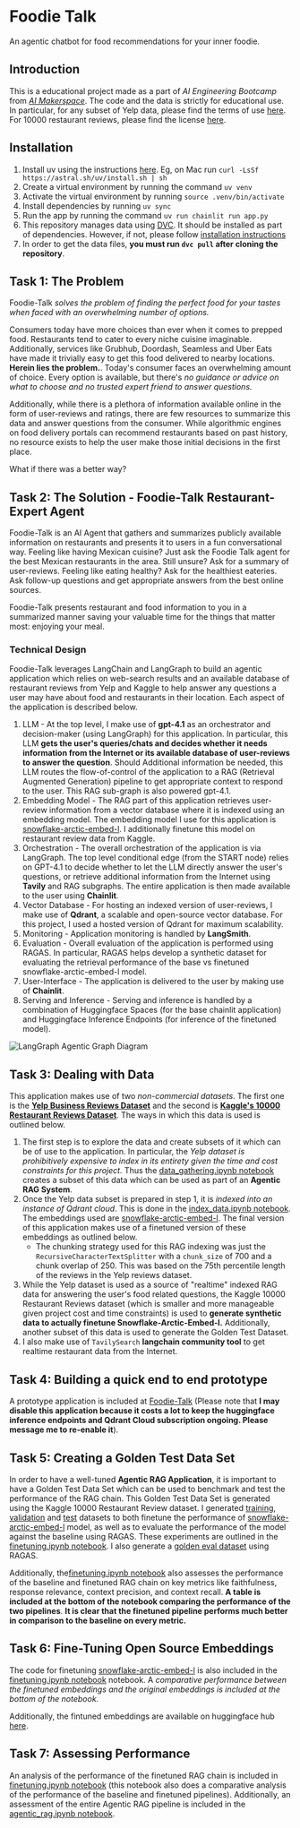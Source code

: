 # Foodie Talk

An agentic chatbot for food recommendations for your inner foodie.

## Introduction
This is a educational project made as a part of *AI Engineering Bootcamp* from [*AI Makerspace*](https://aimakerspace.io/). The code and the data is strictly for educational use. In particular, for any subset of Yelp data, please find the terms of use [here](https://business.yelp.com/external-assets/files/Yelp-JSON.zip). For 10000 restaurant reviews, please find the license [here](https://www.kaggle.com/datasets/joebeachcapital/restaurant-reviews).

## Installation
1. Install uv using the instructions [here](https://docs.astral.sh/uv/getting-started/installation/). Eg, on Mac run `curl -LsSf https://astral.sh/uv/install.sh | sh`
2. Create a virtual environment by running the command `uv venv`
3. Activate the virtual environment by running `source .venv/bin/activate`
4. Install dependencies by running `uv sync`
5. Run the app by running the command `uv run chainlit run app.py`
6. This repository manages data using [DVC](https://dvc.org/doc). It should be installed as part of dependencies. However, if not, please follow [installation instructions](https://dvc.org/doc/install)
7. In order to get the data files, **you must run `dvc pull` after cloning the repository**.


## Task 1: The Problem

Foodie-Talk *solves the problem of finding the perfect food for your tastes when faced with an overwhelming number of options.*

Consumers today have more choices than ever when it comes to prepped food. Restaurants tend to cater to every niche cuisine imaginable. Additionally, services like Grubhub, Doordash, Seamless and Uber Eats have made it trivially easy to get this food delivered to nearby locations. **Herein lies the problem.**. Today's consumer faces an overwhelming amount of choice. Every option is available, but there's *no guidance or advice on what to choose and no trusted expert friend to answer questions.*

Additionally, while there is a plethora of information available online in the form of user-reviews and ratings, there are few resources to summarize this data and answer questions from the consumer. While algorithmic engines on food delivery portals can recommend restaurants based on past history, no resource exists to help the user make those initial decisions in the first place. 

What if there was a better way? 

## Task 2: The Solution - Foodie-Talk Restaurant-Expert Agent
Foodie-Talk is an AI Agent that gathers and summarizes publicly available information on restaurants and presents it to users in a fun conversational way. Feeling like having Mexican cuisine? Just ask the Foodie Talk agent for the best Mexican restaurants in the area. Still unsure? Ask for a summary of user-reviews. Feeling like eating healthy? Ask for the healthiest eateries. Ask follow-up questions and get appropriate answers from the best online sources. 

Foodie-Talk presents restaurant and food information to you in a summarized manner saving your valuable time for the things that matter most: enjoying your meal. 

### Technical Design
Foodie-Talk leverages LangChain and LangGraph to build an agentic application which relies on web-search results and an available database of restaurant reviews from Yelp and Kaggle to help answer any questions a user may have about food and restaurants in their location. Each aspect of the application is described below. 

1. LLM - At the top level, I make use of **gpt-4.1** as an orchestrator and decision-maker (using LangGraph) for this application. In particular, this LLM **gets the user's queries/chats and decides whether it needs information from the Internet or its available database of user-reviews to answer the question**. Should Additional information be needed, this LLM routes the flow-of-control of the application to a RAG (Retrieval Augmented Generation) pipeline to get appropriate context to respond to the user. This RAG sub-graph is also powered gpt-4.1. 
2. Embedding Model - The RAG part of this application retrieves user-review information from a vector database where it is indexed using an embedding model. The embedding model I use for this application is [snowflake-arctic-embed-l](https://huggingface.co/Snowflake/snowflake-arctic-embed-l). I additionally finetune this model on restaurant review data from Kaggle. 
3. Orchestration - The overall orchestration of the application is via LangGraph. The top level conditional edge (from the START node) relies on GPT-4.1 to decide whether to let the LLM directly answer the user's questions, or retrieve additional information from the Internet using **Tavily** and RAG subgraphs. The entire application is then made available to the user using **Chainlit**.
4. Vector Database - For hosting an indexed version of user-reviews, I make use of **Qdrant**, a scalable and open-source vector database. For this project, I used a hosted version of Qdrant for maximum scalability. 
5. Monitoring - Application monitoring is handled by **LangSmith**.
6. Evaluation - Overall evaluation of the application is performed using RAGAS. In particular, RAGAS helps develop a synthetic dataset for evaluating the retrieval performance of the base vs finetuned snowflake-arctic-embed-l model.  
7. User-Interface - The application is delivered to the user by making use of **Chainlit**.
8. Serving and Inference - Serving and inference is handled by a combination of Huggingface Spaces (for the base chainlit application) and Huggingface Inference Endpoints (for inference of the finetuned model).

![LangGraph Agentic Graph Diagram](foodie-talk-graph.png)

## Task 3: Dealing with Data
This application makes use of two *non-commercial datasets*. The first one is the **[Yelp Business Reviews Dataset](https://business.yelp.com/external-assets/files/Yelp-JSON.zip)** and the second is **[Kaggle's 10000 Restaurant Reviews Dataset](https://www.kaggle.com/datasets/joebeachcapital/restaurant-reviews)**. The ways in which this data is used is outlined below.

1. The first step is to explore the data and create subsets of it which can be of use to the application. In particular, the *Yelp dataset is prohibitively expensive to index in its entirety given the time and cost constraints for this project.* Thus the [data_gathering.ipynb notebook](https://github.com/dhrits/foodie-talk-nbs/blob/main/nbs/data_gathering/data_gathering.ipynb) creates a subset of this data which can be used as part of an **Agentic RAG System**. 
2. Once the Yelp data subset is prepared in step 1, it is *indexed into an instance of Qdrant cloud*. This is done in the [index_data.ipynb notebook](https://github.com/dhrits/foodie-talk-nbs/blob/main/nbs/data_gathering/index_data.ipynb). The embeddings used are [snowflake-arctic-embed-l](https://huggingface.co/Snowflake/snowflake-arctic-embed-l). The final version of this application makes use of a finetuned version of these embeddings as outlined below.
    - The chunking strategy used for this RAG indexing was just the `RecursiveCharacterTextSplitter` with a `chunk_size` of 700 and a chunk overlap of 250. This was based on the 75th percentile length of the reviews in the Yelp reviews dataset. 
3. While the Yelp dataset is used as a source of "realtime" indexed RAG data for answering the user's food related questions, the Kaggle 10000 Restaurant Reviews dataset (which is smaller and more manageable given project cost and time constraints) is used to **generate synthetic data to actually finetune Snowflake-Arctic-Embed-l.** Additionally, another subset of this data is used to generate the Golden Test Dataset.
4. I also make use of `TavilySearch` **langchain community tool** to get realtime restaurant data from the Internet.

## Task 4: Building a quick end to end prototype

A prototype application is included at [Foodie-Talk](https://huggingface.co/spaces/deman539/foodie-talk) (Please note that **I may disable this application because it costs a lot to keep the huggingface inference endpoints and Qdrant Cloud subscription ongoing. Please message me to re-enable it**).

## Task 5: Creating a Golden Test Data Set

In order to have a well-tuned **Agentic RAG Application**, it is important to have a Golden Test Data Set which can be used to benchmark and test the performance of the RAG chain. This Golden Test Data Set is generated using the Kaggle 10000 Restaurant Review dataset. I generated [training](https://github.com/dhrits/foodie-talk-nbs/blob/main/nbs/finetuning/training_dataset.jsonl), [validation](https://github.com/dhrits/foodie-talk-nbs/blob/main/nbs/finetuning/val_dataset.jsonl) and [test](https://github.com/dhrits/foodie-talk-nbs/blob/main/nbs/finetuning/val_dataset.jsonl) datasets to both finetune the performance of [snowflake-arctic-embed-l](https://huggingface.co/Snowflake/snowflake-arctic-embed-l) model, as well as to evaluate the performance of the model against the baseline using RAGAS. These experiments are outlined in the [finetuning.ipynb notebook](https://github.com/dhrits/foodie-talk-nbs/blob/main/nbs/finetuning/finetuning.ipynb). I also generate a [golden eval dataset](https://github.com/dhrits/foodie-talk-nbs/blob/main/nbs/finetuning/ragas_golden_eval_dataset.csv) using RAGAS.

Additionally, the[finetuning.ipynb notebook](https://github.com/dhrits/foodie-talk-nbs/blob/main/nbs/finetuning/finetuning.ipynb) also assesses the performance of the baseline and finetuned RAG chain on key metrics like faithfulness, response relevance, context precision, and context recall. **A table is included at the bottom of the notebook comparing the performance of the two pipelines**. **It is clear that the finetuned pipeline performs much better in comparison to the baseline on every metric.**

## Task 6: Fine-Tuning Open Source Embeddings
The code for finetuning [snowflake-arctic-embed-l](https://huggingface.co/Snowflake/snowflake-arctic-embed-l) is also included in the [finetuning.ipynb notebook](https://github.com/dhrits/foodie-talk-nbs/blob/main/nbs/finetuning/finetuning.ipynb) notebook. A *comparative performance between the finetuned embeddings and the original embeddings is included at the bottom of the notebook.*

Additionally, the fintuned embeddings are available on huggingface hub [here](https://huggingface.co/deman539/food-review-ft-snowflake-l-f18eeff6-7504-48c7-af10-1d2d85ca8caa).

## Task 7: Assessing Performance
An analysis of the performance of the finetuned RAG chain is included in [finetuning.ipynb notebook](https://github.com/dhrits/foodie-talk-nbs/blob/main/nbs/finetuning/finetuning.ipynb) (this notebook also does a comparative analysis of the performance of the baseline and finetuned pipelines). Additionally, an assessment of the entire Agentic RAG pipeline is included in the [agentic_rag.ipynb notebook](https://github.com/dhrits/foodie-talk-nbs/blob/main/nbs/agents/agentic_rag.ipynb). 


